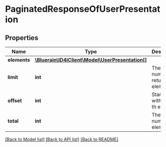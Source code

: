 # PaginatedResponseOfUserPresentation

## Properties
Name | Type | Description | Notes
------------ | ------------- | ------------- | -------------
**elements** | [**\Bluerain\ID4iClient\Model\UserPresentation[]**](UserPresentation.md) |  | 
**limit** | **int** | The number of returned elements | 
**offset** | **int** | Starting with the n-th element | 
**total** | **int** | The total number of elements | [optional] 

[[Back to Model list]](../README.md#documentation-for-models) [[Back to API list]](../README.md#documentation-for-api-endpoints) [[Back to README]](../README.md)


